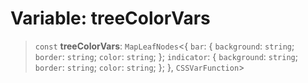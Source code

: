 # Variable: treeColorVars

> `const` **treeColorVars**: `MapLeafNodes`\<\{ `bar`: \{ `background`: `string`; `border`: `string`; `color`: `string`; \}; `indicator`: \{ `background`: `string`; `border`: `string`; `color`: `string`; \}; \}, `CSSVarFunction`\>
